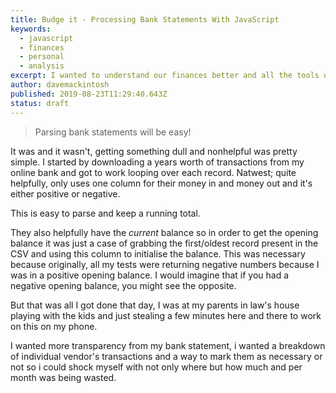 ```yaml
---
title: Budge it - Processing Bank Statements With JavaScript
keywords: 
  - javascript
  - finances
  - personal
  - analysis
excerpt: I wanted to understand our finances better and all the tools online I found were premium model and ironically expensive. Lets parse bank statements with JavaScript!
author: davemackintosh
published: 2019-08-23T11:29:40.643Z
status: draft
---
```


> Parsing bank statements will be easy!

It was and it wasn't, getting something dull and nonhelpful was pretty simple. I started by downloading a years worth of transactions from my online bank and got to work looping over each record. Natwest; quite helpfully, only uses one column for their money in and money out and it's either positive or negative.

This is easy to parse and keep a running total.

They also helpfully have the *current* balance so in order to get the opening balance it was just a case of grabbing the first/oldest record present in the CSV and using this column to initialise the balance. This was necessary because originally, all my tests were returning negative numbers because I was in a positive opening balance. I would imagine that if you had a negative opening balance, you might see the opposite.

But that was all I got done that day, I was at my parents in law's house playing with the kids and just stealing a few minutes here and there to work on this on my phone.

I wanted more transparency from my bank statement, i wanted a breakdown of individual vendor's transactions and a way to mark them as necessary or not so i could shock myself with not only where but how much and per month was being wasted.


